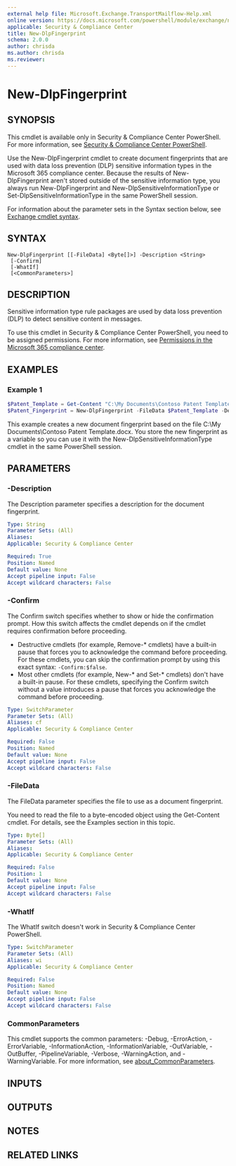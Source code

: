 ```yaml
---
external help file: Microsoft.Exchange.TransportMailflow-Help.xml
online version: https://docs.microsoft.com/powershell/module/exchange/new-dlpfingerprint
applicable: Security & Compliance Center
title: New-DlpFingerprint
schema: 2.0.0
author: chrisda
ms.author: chrisda
ms.reviewer:
---
```


# New-DlpFingerprint

## SYNOPSIS
This cmdlet is available only in Security & Compliance Center PowerShell. For more information, see [Security & Compliance Center PowerShell](https://docs.microsoft.com/powershell/exchange/scc-powershell).

Use the New-DlpFingerprint cmdlet to create document fingerprints that are used with data loss prevention (DLP) sensitive information types in the Microsoft 365 compliance center. Because the results of New-DlpFingerprint aren't stored outside of the sensitive information type, you always run New-DlpFingerprint and New-DlpSensitiveInformationType or Set-DlpSensitiveInformationType in the same PowerShell session.

For information about the parameter sets in the Syntax section below, see [Exchange cmdlet syntax](https://docs.microsoft.com/powershell/exchange/exchange-cmdlet-syntax).

## SYNTAX

```
New-DlpFingerprint [[-FileData] <Byte[]>] -Description <String>
 [-Confirm]
 [-WhatIf]
 [<CommonParameters>]
```

## DESCRIPTION
Sensitive information type rule packages are used by data loss prevention (DLP) to detect sensitive content in messages.

To use this cmdlet in Security & Compliance Center PowerShell, you need to be assigned permissions. For more information, see [Permissions in the Microsoft 365 compliance center](https://docs.microsoft.com/microsoft-365/compliance/microsoft-365-compliance-center-permissions).

## EXAMPLES

### Example 1
```powershell
$Patent_Template = Get-Content "C:\My Documents\Contoso Patent Template.docx" -Encoding byte
$Patent_Fingerprint = New-DlpFingerprint -FileData $Patent_Template -Description "Contoso Patent Template"
```

This example creates a new document fingerprint based on the file C:\\My Documents\\Contoso Patent Template.docx. You store the new fingerprint as a variable so you can use it with the New-DlpSensitiveInformationType cmdlet in the same PowerShell session.

## PARAMETERS

### -Description
The Description parameter specifies a description for the document fingerprint.

```yaml
Type: String
Parameter Sets: (All)
Aliases:
Applicable: Security & Compliance Center

Required: True
Position: Named
Default value: None
Accept pipeline input: False
Accept wildcard characters: False
```

### -Confirm
The Confirm switch specifies whether to show or hide the confirmation prompt. How this switch affects the cmdlet depends on if the cmdlet requires confirmation before proceeding.

- Destructive cmdlets (for example, Remove-\* cmdlets) have a built-in pause that forces you to acknowledge the command before proceeding. For these cmdlets, you can skip the confirmation prompt by using this exact syntax: `-Confirm:$false`.
- Most other cmdlets (for example, New-\* and Set-\* cmdlets) don't have a built-in pause. For these cmdlets, specifying the Confirm switch without a value introduces a pause that forces you acknowledge the command before proceeding.

```yaml
Type: SwitchParameter
Parameter Sets: (All)
Aliases: cf
Applicable: Security & Compliance Center

Required: False
Position: Named
Default value: None
Accept pipeline input: False
Accept wildcard characters: False
```

### -FileData
The FileData parameter specifies the file to use as a document fingerprint.

You need to read the file to a byte-encoded object using the Get-Content cmdlet. For details, see the Examples section in this topic.

```yaml
Type: Byte[]
Parameter Sets: (All)
Aliases:
Applicable: Security & Compliance Center

Required: False
Position: 1
Default value: None
Accept pipeline input: False
Accept wildcard characters: False
```

### -WhatIf
The WhatIf switch doesn't work in Security & Compliance Center PowerShell.

```yaml
Type: SwitchParameter
Parameter Sets: (All)
Aliases: wi
Applicable: Security & Compliance Center

Required: False
Position: Named
Default value: None
Accept pipeline input: False
Accept wildcard characters: False
```

### CommonParameters
This cmdlet supports the common parameters: -Debug, -ErrorAction, -ErrorVariable, -InformationAction, -InformationVariable, -OutVariable, -OutBuffer, -PipelineVariable, -Verbose, -WarningAction, and -WarningVariable. For more information, see [about_CommonParameters](https://go.microsoft.com/fwlink/p/?LinkID=113216).

## INPUTS

###  

## OUTPUTS

###  

## NOTES

## RELATED LINKS
